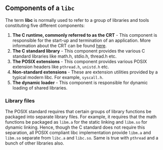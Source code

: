 ## Components of a `libc`

The term **libc** is normally used to refer to a group of libraries and tools
constituting five different components:

1. **The C runtime, commonly referred to as the CRT** - This component is
responsible for the start-up and termination of an application. More information
about the CRT can be found [here](crt.md).
2. **The C standard library** - This component provides the various C standard
libraries like math.h, stdio.h, thread.h etc.
3. **The POSIX extensions** - This component provides various POSIX extension
headers like `pthread.h`, `unistd.h` etc.
4. **Non-standard extensions** - These are extension utilities provided by a
typical modern libc. For example, `syscall.h`.
5. **The dynamic loader** - This component is responsible for dynamic loading
of shared libraries.

### Library files

The POSIX standard requires that certain groups of library functions be packaged
into separate library files. For example, it requires that the math functions be
packaged as `libm.a` for the static linking and `libm.so` for dynamic linking.
Hence, though the C standard does not require this separation, all POSIX
compliant libc implementation provide `libm.a` and `libm.so` separate from
`libc.a` and `libc.so`. Same is true with `pthread` and a bunch of other
libraries also.
